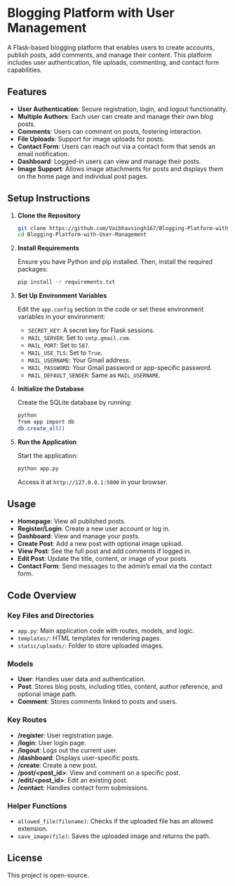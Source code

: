
# Blogging Platform with User Management

A Flask-based blogging platform that enables users to create accounts, publish posts, add comments, and manage their content. This platform includes user authentication, file uploads, commenting, and contact form capabilities.

## Features

- **User Authentication**: Secure registration, login, and logout functionality.
- **Multiple Authors**: Each user can create and manage their own blog posts.
- **Comments**: Users can comment on posts, fostering interaction.
- **File Uploads**: Support for image uploads for posts.
- **Contact Form**: Users can reach out via a contact form that sends an email notification.
- **Dashboard**: Logged-in users can view and manage their posts.
- **Image Support**: Allows image attachments for posts and displays them on the home page and individual post pages.

## Setup Instructions

1. **Clone the Repository**

   ```bash
   git clone https://github.com/Vaibhavsingh167/Blogging-Platform-with-User-Management.git
   cd Blogging-Platform-with-User-Management
   ```

2. **Install Requirements**

   Ensure you have Python and pip installed. Then, install the required packages:

   ```bash
   pip install -r requirements.txt
   ```

3. **Set Up Environment Variables**

   Edit the `app.config` section in the code or set these environment variables in your environment:

   - `SECRET_KEY`: A secret key for Flask sessions.
   - `MAIL_SERVER`: Set to `smtp.gmail.com`.
   - `MAIL_PORT`: Set to `587`.
   - `MAIL_USE_TLS`: Set to `True`.
   - `MAIL_USERNAME`: Your Gmail address.
   - `MAIL_PASSWORD`: Your Gmail password or app-specific password.
   - `MAIL_DEFAULT_SENDER`: Same as `MAIL_USERNAME`.

4. **Initialize the Database**

   Create the SQLite database by running:

   ```bash
   python
   from app import db
   db.create_all()
   ```

5. **Run the Application**

   Start the application:

   ```bash
   python app.py
   ```

   Access it at `http://127.0.0.1:5000` in your browser.

## Usage

- **Homepage**: View all published posts.
- **Register/Login**: Create a new user account or log in.
- **Dashboard**: View and manage your posts.
- **Create Post**: Add a new post with optional image upload.
- **View Post**: See the full post and add comments if logged in.
- **Edit Post**: Update the title, content, or image of your posts.
- **Contact Form**: Send messages to the admin’s email via the contact form.

## Code Overview

### Key Files and Directories

- `app.py`: Main application code with routes, models, and logic.
- `templates/`: HTML templates for rendering pages.
- `static/uploads/`: Folder to store uploaded images.

### Models

- **User**: Handles user data and authentication.
- **Post**: Stores blog posts, including titles, content, author reference, and optional image path.
- **Comment**: Stores comments linked to posts and users.

### Key Routes

- **/register**: User registration page.
- **/login**: User login page.
- **/logout**: Logs out the current user.
- **/dashboard**: Displays user-specific posts.
- **/create**: Create a new post.
- **/post/<post_id>**: View and comment on a specific post.
- **/edit/<post_id>**: Edit an existing post.
- **/contact**: Handles contact form submissions.

### Helper Functions

- `allowed_file(filename)`: Checks if the uploaded file has an allowed extension.
- `save_image(file)`: Saves the uploaded image and returns the path.

## License

This project is open-source.
